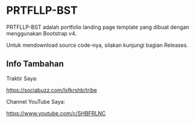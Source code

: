 # PRTFLLP-BST
PRTFLLP-BST adalah portfolio landing page template yang dibuat dengan menggunakan Bootstrap v4.

Untuk mendownload source code-nya, silakan kunjungi bagian Releases.

## Info Tambahan

Traktir Saya:

https://sociabuzz.com/lsfkrshb/tribe

Channel YouTube Saya:

https://www.youtube.com/c/SHBFRLNC
